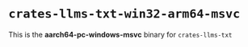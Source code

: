 # `crates-llms-txt-win32-arm64-msvc`

This is the **aarch64-pc-windows-msvc** binary for `crates-llms-txt`
